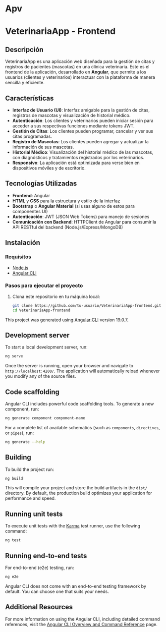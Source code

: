 # Apv

# VeterinariaApp - Frontend

## Descripción

VeterinariaApp es una aplicación web diseñada para la gestión de citas y registros de pacientes (mascotas) en una clínica veterinaria. Este es el frontend de la aplicación, desarrollado en **Angular**, que permite a los usuarios (clientes y veterinarios) interactuar con la plataforma de manera sencilla y eficiente.

## Características

- **Interfaz de Usuario (UI)**: Interfaz amigable para la gestión de citas, registros de mascotas y visualización de historial médico.
- **Autenticación**: Los clientes y veterinarios pueden iniciar sesión para acceder a sus respectivas funciones mediante tokens JWT.
- **Gestión de Citas**: Los clientes pueden programar, cancelar y ver sus citas programadas.
- **Registro de Mascotas**: Los clientes pueden agregar y actualizar la información de sus mascotas.
- **Historial Médico**: Visualización del historial médico de las mascotas, con diagnósticos y tratamientos registrados por los veterinarios.
- **Responsivo**: La aplicación está optimizada para verse bien en dispositivos móviles y de escritorio.

## Tecnologías Utilizadas

- **Frontend**: Angular
- **HTML** y **CSS** para la estructura y estilo de la interfaz
- **Bootstrap** o **Angular Material** (si usas alguno de estos para componentes UI)
- **Autenticación**: JWT (JSON Web Tokens) para manejo de sesiones
- **Comunicación con Backend**: HTTPClient de Angular para consumir la API RESTful del backend (Node.js/Express/MongoDB)

## Instalación

### Requisitos

- [Node.js](https://nodejs.org/)
- [Angular CLI](https://angular.io/cli)

### Pasos para ejecutar el proyecto

1. Clona este repositorio en tu máquina local:

   ```bash
   git clone https://github.com/tu-usuario/VeterinariaApp-frontend.git
   cd VeterinariaApp-frontend


This project was generated using [Angular CLI](https://github.com/angular/angular-cli) version 19.0.7.

## Development server

To start a local development server, run:

```bash
ng serve
```

Once the server is running, open your browser and navigate to `http://localhost:4200/`. The application will automatically reload whenever you modify any of the source files.

## Code scaffolding

Angular CLI includes powerful code scaffolding tools. To generate a new component, run:

```bash
ng generate component component-name
```

For a complete list of available schematics (such as `components`, `directives`, or `pipes`), run:

```bash
ng generate --help
```

## Building

To build the project run:

```bash
ng build
```

This will compile your project and store the build artifacts in the `dist/` directory. By default, the production build optimizes your application for performance and speed.

## Running unit tests

To execute unit tests with the [Karma](https://karma-runner.github.io) test runner, use the following command:

```bash
ng test
```

## Running end-to-end tests

For end-to-end (e2e) testing, run:

```bash
ng e2e
```

Angular CLI does not come with an end-to-end testing framework by default. You can choose one that suits your needs.

## Additional Resources

For more information on using the Angular CLI, including detailed command references, visit the [Angular CLI Overview and Command Reference](https://angular.dev/tools/cli) page.
